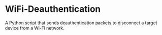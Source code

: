 # WiFi-Deauthentication
A Python script that sends deauthentication packets to disconnect a target device from a Wi-Fi network.
